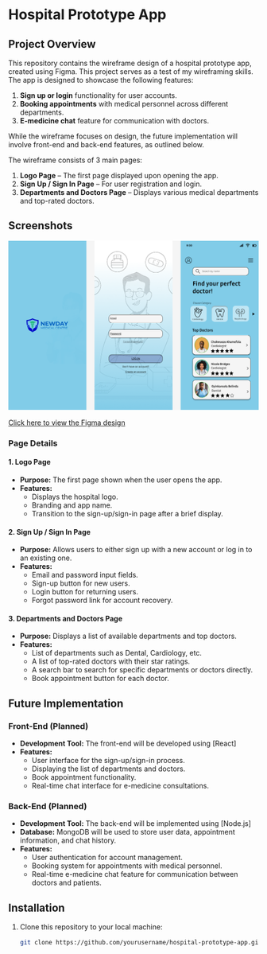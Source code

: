 
# **Hospital Prototype App**

## **Project Overview**

This repository contains the wireframe design of a hospital prototype app, created using Figma. This project serves as a test of my wireframing skills. The app is designed to showcase the following features:

1. **Sign up or login** functionality for user accounts.
2. **Booking appointments** with medical personnel across different departments.
3. **E-medicine chat** feature for communication with doctors.

While the wireframe focuses on design, the future implementation will involve front-end and back-end features, as outlined below.

The wireframe consists of 3 main pages:

1. **Logo Page** – The first page displayed upon opening the app.
2. **Sign Up / Sign In Page** – For user registration and login.
3. **Departments and Doctors Page** – Displays various medical departments and top-rated doctors.

## **Screenshots**
![New Day](newday.png)



[Click here to view the Figma design](https://www.figma.com/proto/lTdKIwmMDjpli6tAABGGdQ/newday?t=JQa5VZcwgcg3ZbRI-1)



### **Page Details**

#### 1. **Logo Page**
- **Purpose:** The first page shown when the user opens the app.
- **Features:**
  - Displays the hospital logo.
  - Branding and app name.
  - Transition to the sign-up/sign-in page after a brief display.

#### 2. **Sign Up / Sign In Page**
- **Purpose:** Allows users to either sign up with a new account or log in to an existing one.
- **Features:**
  - Email and password input fields.
  - Sign-up button for new users.
  - Login button for returning users.
  - Forgot password link for account recovery.

#### 3. **Departments and Doctors Page**
- **Purpose:** Displays a list of available departments and top doctors.
- **Features:**
  - List of departments such as Dental, Cardiology, etc.
  - A list of top-rated doctors with their star ratings.
  - A search bar to search for specific departments or doctors directly.
  - Book appointment button for each doctor.

## **Future Implementation**

### **Front-End (Planned)**
- **Development Tool:** The front-end will be developed using [React]
- **Features:** 
  - User interface for the sign-up/sign-in process.
  - Displaying the list of departments and doctors.
  - Book appointment functionality.
  - Real-time chat interface for e-medicine consultations.

### **Back-End (Planned)**
- **Development Tool:** The back-end will be implemented using [Node.js]
- **Database:** MongoDB will be used to store user data, appointment information, and chat history.
- **Features:** 
  - User authentication for account management.
  - Booking system for appointments with medical personnel.
  - Real-time e-medicine chat feature for communication between doctors and patients.

## **Installation**

1. Clone this repository to your local machine:

   ```bash
   git clone https://github.com/yourusername/hospital-prototype-app.git
